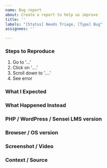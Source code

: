 ```yaml
---
name: Bug report
about: Create a report to help us improve
title: ''
labels: "[Status] Needs Triage, [Type] Bug"
assignees: ''

---
```


<!-- Thanks for contributing to Sensei LMS! Pick a clear title ("Lesson: Show complexity in individual lessons") and proceed. -->

### Steps to Reproduce
1. Go to '...'
2. Click on '....'
3. Scroll down to '....'
4. See error

### What I Expected


### What Happened Instead


### PHP / WordPress / Sensei LMS version


### Browser / OS version


### Screenshot / Video


### Context / Source
<!-- Optional: share your unique context to help us understand your perspective. -->



<!--
PLEASE NOTE
- These comments won't show up when you submit the issue.
- Everything is optional, but try to add as many details as possible.

Contributing docs:
https://github.com/Automattic/sensei/blob/trunk/CONTRIBUTING.md

Helpful tips for screenshots:
https://en.support.wordpress.com/make-a-screenshot/
-->
